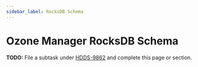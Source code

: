 ```yaml
---
sidebar_label: RocksDB Schema
---
```


# Ozone Manager RocksDB Schema

**TODO:** File a subtask under [HDDS-9862](https://issues.apache.org/jira/browse/HDDS-9862) and complete this page or section.

